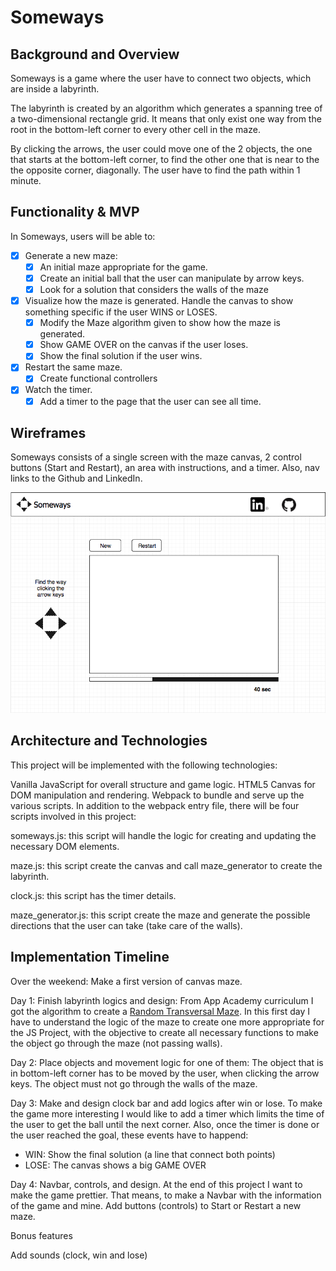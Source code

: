 # Someways

## Background and Overview
Someways is a game where the user have to connect two objects, which are inside a labyrinth.

The labyrinth is created by an algorithm which generates a spanning tree of a two-dimensional rectangle grid. It means that only exist one way from the root in the bottom-left corner to every other cell in the maze.

By clicking the arrows, the user could move one of the 2 objects, the one that starts at the bottom-left corner, to find the other one that is near to the the opposite corner, diagonally. The user have to find the path within 1 minute.

## Functionality & MVP
In Someways, users will be able to:

- [X] Generate a new maze:
  - [X] An initial maze appropriate for the game.
  - [X] Create an initial ball that the user can manipulate by arrow keys.
  - [X] Look for a solution that considers the walls of the maze
- [X] Visualize how the maze is generated. Handle the canvas to show something specific if the user WINS or LOSES.
  - [X] Modify the Maze algorithm given to show how the maze is generated.
  - [X] Show GAME OVER on the canvas if the user loses.
  - [X] Show the final solution if the user wins.
- [X] Restart the same maze.
  - [X] Create functional controllers
- [X] Watch the timer.
  - [X] Add a timer to the page that the user can see all time.

## Wireframes

Someways consists of a single screen with the maze canvas, 2 control buttons (Start and Restart), an area with instructions, and a timer. Also, nav links to the Github and LinkedIn.

![](./images/wireframe.png)


## Architecture and Technologies
This project will be implemented with the following technologies:

Vanilla JavaScript for overall structure and game logic.
HTML5 Canvas for DOM manipulation and rendering.
Webpack to bundle and serve up the various scripts.
In addition to the webpack entry file, there will be four scripts involved in this project:

someways.js: this script will handle the logic for creating and updating the necessary DOM elements.

maze.js: this script create the canvas and call maze_generator to create the labyrinth.

clock.js: this script has the timer details.

maze_generator.js: this script create the maze and generate the possible directions that the user can take (take care of the walls).

## Implementation Timeline
Over the weekend:
  Make a first version of canvas maze.

Day 1: Finish labyrinth logics and design:    From App Academy curriculum I got the algorithm to create a [Random Transversal Maze](https://bl.ocks.org/mbostock/70a28267db0354261476). In this first day I have to understand the logic of the maze to create one more appropriate for the JS Project, with the objective to create all necessary functions to make the object go through the maze (not passing walls).

Day 2: Place objects and movement logic for one of them: The object that is in bottom-left corner has to be moved by the user, when clicking the arrow keys. The object must not go through the walls of the maze.

Day 3: Make and design clock bar and add logics after win or lose. To make the game more interesting I would like to add a timer which limits the time of the user to get the ball until the next corner. Also, once the timer is done or the user reached the goal, these events have to happend:
  * WIN: Show the final solution (a line that connect both points)
  * LOSE: The canvas shows a big GAME OVER

Day 4: Navbar, controls, and design. At the end of this project I want to make the game prettier. That means, to make a Navbar with the information of the game and mine. Add buttons (controls) to Start or Restart a new maze.

Bonus features

Add sounds (clock, win and lose)
